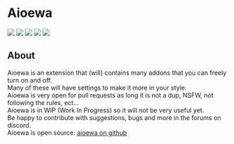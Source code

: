 # Aioewa

[![](https://asset.stio.studio/icon/mail.svg)](mailto:hello@stio.studio)
[![](https://asset.stio.studio/icon/discord.svg)](https://discord.gg/fJUWt74Y9q)
[![](https://asset.stio.studio/icon/youtube.svg)](https://www.youtube.com/@stio_studio)
[![](https://asset.stio.studio/icon/github.svg)](https://github.com/StioStudio/)
[![](https://asset.stio.studio/icon/scratch.svg)](https://scratch.mit.edu/users/stio_studio)

## About
Aioewa is an extension that (will) contains many addons that you can freely turn on and off.
<br>
Many of these will have settings to make it more in your style.
<br>
Aioewa is very open for pull requests as long it is not a dup, NSFW, not following the rules, ect...
<br>
Aioewa is in WIP (Work In Progress) so it will not be very useful yet.
<br>
Be happy to contribute with suggestions, bugs and more in the forums on discord.
<br>
Aioewa is open source: [aioewa on github](https://github.com/StioStudio/aioewa)